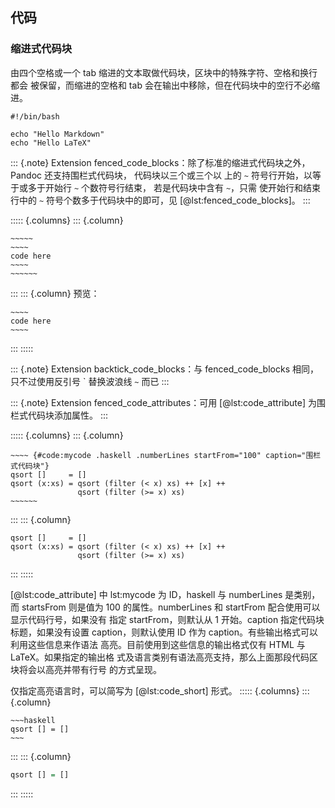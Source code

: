 
## 代码
### 缩进式代码块
由四个空格或一个 tab 缩进的文本取做代码块，区块中的特殊字符、空格和换行都会
被保留，而缩进的空格和 tab 会在输出中移除，但在代码块中的空行不必缩进。

    #!/bin/bash

    echo "Hello Markdown"
	echo "Hello LaTeX"

::: {.note}
Extension fenced_code_blocks：除了标准的缩进式代码块之外，Pandoc 还支持围栏式代码块， 代码块以三个或三个以
上的 `~` 符号行开始，以等于或多于开始行 `~` 个数符号行结束， 若是代码块中含有 `~`，只需
使开始行和结束行中的 `~` 符号个数多于代码块中的即可，见 [@lst:fenced_code_blocks]。
:::

::::: {.columns}
::: {.column}
```{#lst:fenced_code_blocks .markdown caption="围栏式代码块"}
~~~~~
~~~~
code here
~~~~
~~~~~~
```
:::
::: {.column}
预览：
~~~~~
~~~~
code here
~~~~
~~~~~~
:::
:::::

::: {.note}
Extension backtick_code_blocks：与 fenced_code_blocks 相同，只不过使用反引号 \` 替换波浪线 `~` 而已
:::

::: {.note}
Extension fenced_code_attributes：可用 [@lst:code_attribute] 为围栏式代码块添加属性。
:::

::::: {.columns}
::: {.column}
```{#lst:code_attribute .markdown caption="代码块属性"}
~~~~ {#code:mycode .haskell .numberLines startFrom="100" caption="围栏式代码块"}
qsort []     = []
qsort (x:xs) = qsort (filter (< x) xs) ++ [x] ++
               qsort (filter (>= x) xs)
~~~~~~
```
:::
::: {.column}
~~~~ {#lst:mycode .haskell .numberLines startFrom="100" caption="围栏式代码块"}
qsort []     = []
qsort (x:xs) = qsort (filter (< x) xs) ++ [x] ++
               qsort (filter (>= x) xs)
~~~~~~
:::
:::::

[@lst:code_attribute] 中 lst:mycode 为 ID，haskell 与 numberLines 是类别，而 startsFrom 则是值为
100 的属性。numberLines 和 startFrom 配合使用可以显示代码行号，如果没有
指定 startFrom，则默认从 1 开始。caption 指定代码块标题，如果没有设置
caption，则默认使用 ID 作为 caption。有些输出格式可以利用这些信息来作语法
高亮。目前使用到这些信息的输出格式仅有 HTML 与 LaTeX。如果指定的输出格
式及语言类别有语法高亮支持，那么上面那段代码区块将会以高亮并带有行号
的方式呈现。

仅指定高亮语言时，可以简写为 [@lst:code_short] 形式。
::::: {.columns}
::: {.column}
```{#lst:code_short .markdown caption="代码块简写形式"}
~~~haskell
qsort [] = []
~~~
```
:::
::: {.column}
~~~haskell
qsort [] = []
~~~
:::
:::::
